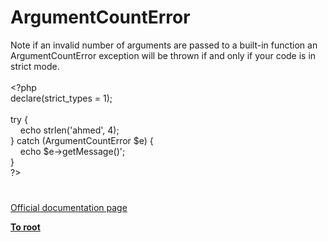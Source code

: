 # ArgumentCountError




<div class="phpcode"><span class="html">
Note if an invalid number of arguments are passed to a built-in function an ArgumentCountError exception will be thrown if and only if your code is in strict mode.<br><br><span class="default">&lt;?php<br></span><span class="keyword">declare(</span><span class="default">strict_types </span><span class="keyword">= </span><span class="default">1</span><span class="keyword">);<br><br>try {<br>&#xA0; &#xA0; echo </span><span class="default">strlen</span><span class="keyword">(</span><span class="string">&apos;ahmed&apos;</span><span class="keyword">, </span><span class="default">4</span><span class="keyword">);<br>} catch (</span><span class="default">ArgumentCountError $e</span><span class="keyword">) {<br>&#xA0; &#xA0; echo </span><span class="default">$e</span><span class="keyword">-&gt;</span><span class="default">getMessage</span><span class="keyword">()</span><span class="string">&apos;;<br>}<br>?&gt;</span>
</span>
</div>
  

#

[Official documentation page](https://www.php.net/manual/en/class.argumentcounterror.php)

**[To root](/)**